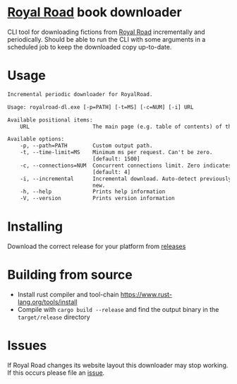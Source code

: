# [Royal Road](https://royalroad.com/) book downloader
CLI tool for downloading fictions from [Royal Road](https://royalroad.com/) incrementally and periodically. Should be able to run the CLI with some arguments in a scheduled job to keep the downloaded copy up-to-date.
# Usage
```txt
Incremental periodic downloader for RoyalRoad.

Usage: royalroad-dl.exe [-p=PATH] [-t=MS] [-c=NUM] [-i] URL

Available positional items:
    URL                    The main page (e.g. table of contents) of the content to download.

Available options:
    -p, --path=PATH        Custom output path.
    -t, --time-limit=MS    Minimum ms per request. Can't be zero.
                           [default: 1500]
    -c, --connections=NUM  Concurrent connections limit. Zero indicates no limit.
                           [default: 4]
    -i, --incremental      Incremental download. Auto-detect previously downloaded and only download
                           new.
    -h, --help             Prints help information
    -V, --version          Prints version information
```

# Installing
Download the correct release for your platform from [releases](https://github.com/Easyoakland/royalroad-dl/releases)
# Building from source
- Install rust compiler and tool-chain <https://www.rust-lang.org/tools/install>
- Compile with `cargo build --release` and find the output binary in the `target/release` directory
# Issues
If Royal Road changes its website layout this downloader may stop working. If this occurs please file an [issue](https://github.com/Easyoakland/royalroad-dl/issues).
